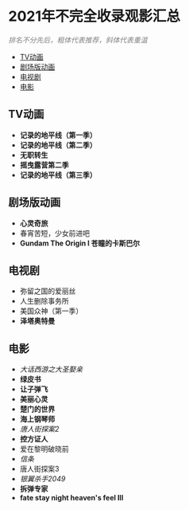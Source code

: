 <h1>2021年不完全收录观影汇总</h1>

<font color=gray>*排名不分先后，粗体代表推荐，斜体代表重温*</font>

- [TV动画](#tv动画)
- [剧场版动画](#剧场版动画)
- [电视剧](#电视剧)
- [电影](#电影)

## TV动画
- **记录的地平线（第一季）**
- **记录的地平线（第二季）**
- **无职转生**
- **摇曳露营第二季**
- **记录的地平线（第三季）**

## 剧场版动画
- **心灵奇旅**
- 春宵苦短，少女前进吧
- **Gundam The Origin I 苍瞳的卡斯巴尔**

## 电视剧
- 弥留之国的爱丽丝
- 人生删除事务所
- 美国众神（第一季）
- **泽塔奥特曼**

## 电影
- *大话西游之大圣娶亲*
- **绿皮书**
- **让子弹飞**
- **美丽心灵**
- **楚门的世界**
- **海上钢琴师**
- *唐人街探案2*
- **控方证人**
- 爱在黎明破晓前
- *信条*
- 唐人街探案3
- *银翼杀手2049*
- **拆弹专家**
- **fate stay night heaven's feel III**